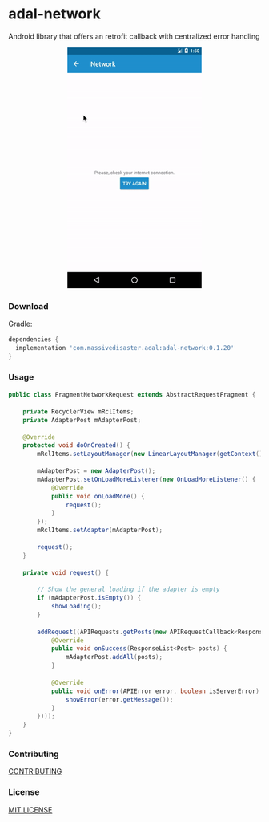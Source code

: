 # adal-network
Android library that offers an retrofit callback with centralized error handling

<div align="center">
  <img src="art/adal-network.gif" />
</div>

### Download

Gradle:

```gradle
dependencies {
  implementation 'com.massivedisaster.adal:adal-network:0.1.20'
}
```
### Usage
```java
public class FragmentNetworkRequest extends AbstractRequestFragment {

    private RecyclerView mRclItems;
    private AdapterPost mAdapterPost;   

    @Override
    protected void doOnCreated() {
        mRclItems.setLayoutManager(new LinearLayoutManager(getContext()));

        mAdapterPost = new AdapterPost();
        mAdapterPost.setOnLoadMoreListener(new OnLoadMoreListener() {
            @Override
            public void onLoadMore() {
                request();
            }
        });
        mRclItems.setAdapter(mAdapterPost);

        request();
    }

    private void request() {

        // Show the general loading if the adapter is empty
        if (mAdapterPost.isEmpty()) {
            showLoading();
        }

        addRequest((APIRequests.getPosts(new APIRequestCallback<ResponseList<Post>>(getContext()) {
            @Override
            public void onSuccess(ResponseList<Post> posts) {
                mAdapterPost.addAll(posts);
            }

            @Override
            public void onError(APIError error, boolean isServerError) {
                showError(error.getMessage());
            }
        })));
    }
}
```
### Contributing
[CONTRIBUTING](../CONTRIBUTING.md)

### License
[MIT LICENSE](../LICENSE.md)